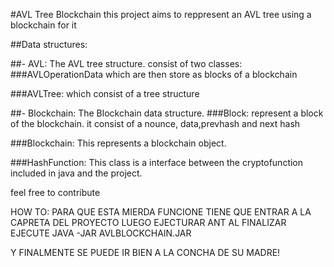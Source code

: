 #AVL Tree Blockchain
this project aims to reppresent an AVL tree using a blockchain for it

##Data structures:

##- AVL:
    The AVL tree structure.
    consist of two classes:
###AVLOperationData 
    which are then store as blocks of a blockchain
    
###AVLTree:
    which consist of a tree structure
    
    
    
##- Blockchain:
    The Blockchain data structure.
###Block:
    represent a block of the blockchain.
    it consist of a nounce, data,prevhash and next hash
        
###Blockchain:
    This represents a blockchain object.

###HashFunction:
    This class is a interface between the cryptofunction included in java 
    and the project.
    
feel free to contribute
 

HOW TO:
PARA QUE ESTA MIERDA FUNCIONE TIENE QUE ENTRAR A LA CAPRETA DEL PROYECTO LUEGO EJECTURAR
 ANT
 AL FINALIZAR EJECUTE
 JAVA -JAR AVLBLOCKCHAIN.JAR
 
 
 Y FINALMENTE SE PUEDE IR BIEN A LA CONCHA DE SU MADRE!
